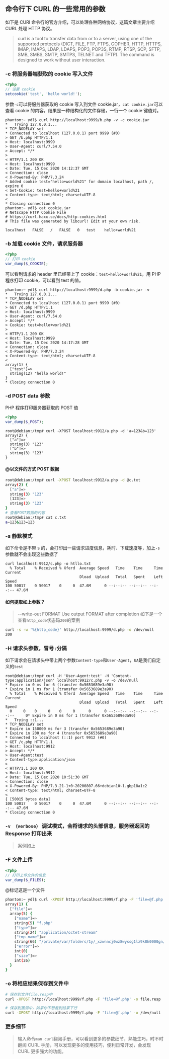 ## 命令行下 CURL 的一些常用的参数

如下是 CURl 命令行的官方介绍，可以处理各种网络协议，这篇文章主要介绍 CURL 处理 HTTP 协议。
>  curl is a tool to transfer data from or to a server, using one of the supported protocols (DICT, FILE, FTP, FTPS, GOPHER, HTTP, HTTPS, IMAP, IMAPS, LDAP,  LDAPS,  POP3, POP3S, RTMP, RTSP, SCP, SFTP, SMB, SMBS, SMTP, SMTPS, TELNET and TFTP). The command is designed to work  without  user  interaction.

### -c 将服务器端获取的 cookie 写入文件
```php
<?php
// 设置 cookie
setcookie('test', 'hello world!');
```
参数`-c`可以将服务器获取的 cookie 写入到文件 cookie.jar，`cat cookie.jar`可以查看 cookie 的内容，结果是一种结构化的文件存储，一行一个 cookie 键值对。
```
phantom:~ ydl$ curl http://localhost:9999/b.php -v -c cookie.jar
*   Trying 127.0.0.1...
* TCP_NODELAY set
* Connected to localhost (127.0.0.1) port 9999 (#0)
> GET /b.php HTTP/1.1
> Host: localhost:9999
> User-Agent: curl/7.54.0
> Accept: */*
>
< HTTP/1.1 200 OK
< Host: localhost:9999
< Date: Tue, 15 Dec 2020 14:12:37 GMT
< Connection: close
< X-Powered-By: PHP/7.3.24
* Added cookie test="hello+world%21" for domain localhost, path /, expire 0
< Set-Cookie: test=hello+world%21
< Content-type: text/html; charset=UTF-8
<
* Closing connection 0
phantom:~ ydl$ cat cookie.jar
# Netscape HTTP Cookie File
# https://curl.haxx.se/docs/http-cookies.html
# This file was generated by libcurl! Edit at your own risk.

localhost	FALSE	/	FALSE	0	test	hello+world%21
```

### -b 加载 cookie 文件，请求服务器
```php
<?php
// 打印 cookie
var_dump($_COOKIE);
```
可以看到请求的 header 里已经带上了 cookie：`test=hello+world%21`，用 PHP 程序打印 cookie，可以看到 test 的值。
```
phantom:~ ydl$ curl http://localhost:9999/d.php -b cookie.jar -v
*   Trying 127.0.0.1...
* TCP_NODELAY set
* Connected to localhost (127.0.0.1) port 9999 (#0)
> GET /d.php HTTP/1.1
> Host: localhost:9999
> User-Agent: curl/7.54.0
> Accept: */*
> Cookie: test=hello+world%21
>
< HTTP/1.1 200 OK
< Host: localhost:9999
< Date: Tue, 15 Dec 2020 14:17:28 GMT
< Connection: close
< X-Powered-By: PHP/7.3.24
< Content-type: text/html; charset=UTF-8
<
array(1) {
  ["test"]=>
  string(12) "hello world!"
}
* Closing connection 0
```

### -d POST data 参数
PHP 程序打印服务器获取的 POST 值
```php
<?php
var_dump($_POST);
```
```
root@debian:/tmp# curl -XPOST localhost:9912/a.php -d 'a=123&b=123'
array(2) {
  ["a"]=>
  string(3) "123"
  ["b"]=>
  string(3) "123"
}
```
#### @以文件的方式 POST 数据
```bash
root@debian:/tmp# curl -XPOST localhost:9912/a.php -d @c.txt
array(2) {
  ["a"]=>
  string(3) "123"
  [123]=>
  string(3) "123"
}
# 查看POST数据的内容
root@debian:/tmp# cat c.txt
a=123&123=123
```

### -s 静默模式
如下命令是不带 s 的，会打印出一些请求进度信息，耗时、下载速度等，加上`-s`参数就不会出现这些数据了
```
curl localhost:9912/c.php -o htllo.txt
  % Total    % Received % Xferd  Average Speed   Time    Time     Time  Current
                                 Dload  Upload   Total   Spent    Left  Speed
100 50017    0 50017    0     0  47.6M      0 --:--:-- --:--:-- --:--:-- 47.6M
```

#### 如何提取如上参数？
> --write-out FORMAT  Use output FORMAT after completion
如下是一个查看`http_code`状态码`200`的案例

```bash
curl -s -w '%{http_code}' http://localhost:9999/d.php -o /dev/null
200
```

### -H 请求头参数，冒号`:`分隔
如下请求会在请求头中带上两个参数`Content-type`和`User-Agent`，`UA`是我们自定义的`test`
```
root@debian:/tmp# curl -H 'User-Agent:test' -H 'Content-type:application/json' localhost:9912/c.php -v -o /dev/null
* Expire in 0 ms for 6 (transfer 0x5653689e3a90)
* Expire in 1 ms for 1 (transfer 0x5653689e3a90)
  % Total    % Received % Xferd  Average Speed   Time    Time     Time  Current
                                 Dload  Upload   Total   Spent    Left  Speed
  0     0    0     0    0     0      0      0 --:--:-- --:--:-- --:--:--     0* Expire in 0 ms for 1 (transfer 0x5653689e3a90)
*   Trying ::1...
* TCP_NODELAY set
* Expire in 150000 ms for 3 (transfer 0x5653689e3a90)
* Expire in 200 ms for 4 (transfer 0x5653689e3a90)
* Connected to localhost (::1) port 9912 (#0)
> GET /c.php HTTP/1.1
> Host: localhost:9912
> Accept: */*
> User-Agent:test
> Content-type:application/json
>
< HTTP/1.1 200 OK
< Host: localhost:9912
< Date: Tue, 15 Dec 2020 10:51:30 GMT
< Connection: close
< X-Powered-By: PHP/7.3.21-1+0~20200807.66+debian10~1.gbp18a1c2
< Content-type: text/html; charset=UTF-8
<
{ [50015 bytes data]
100 50017    0 50017    0     0  47.6M      0 --:--:-- --:--:-- --:--:-- 47.6M
* Closing connection 0
```

### `-v （verbose）` 调试模式，会将请求的头部信息，服务器返回的 Response 打印出来
> 案例如上

### -F 文件上传
```php
<?php
// 打印上传文件的信息
var_dump($_FILES);
```
@标记这是一个文件
```bash
phantom:~ ydl$ curl -XPOST http://localhost:9999/f.php -F 'file=@f.php'
array(1) {
  ["file"]=>
  array(5) {
    ["name"]=>
    string(5) "f.php"
    ["type"]=>
    string(24) "application/octet-stream"
    ["tmp_name"]=>
    string(66) "/private/var/folders/1y/_xzwnncj0wz8wyssg1lz9k8h0000gn/T/phpHG6kth"
    ["error"]=>
    int(0)
    ["size"]=>
    int(26)
  }
}
```

### -o 将相应结果保存到文件中

```bash
# 保存到文件file.resp中
curl -XPOST http://localhost:9999/f.php -F 'file=@f.php' -o file.resp

# 保存到黑洞中，如果你不想看到结果下行
curl -XPOST http://localhost:9999/f.php -F 'file=@f.php' -o /dev/null
```

### 更多细节
> 输入命令`man curl`翻阅手册，可以看到更多的参数细节，熟能生巧，时不时翻阅 CURL 手册，可以发现更多的使用技巧，便利日常开发，会发现 CURL 更多强大的功能。